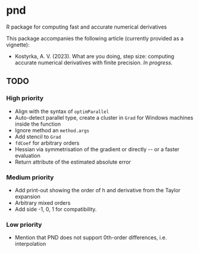 # pnd

R package for computing fast and accurate numerical derivatives

This package accompanies the following article (currently provided as a vignette):

* Kostyrka, A. V. (2023). What are you doing, step size: computing accurate numerical derivatives with finite precision. *In progress.*

## TODO

### High priority

* Align with the syntax of `optimParallel`
* Auto-detect parallel type, create a cluster in `Grad` for Windows machines inside the function
* Ignore method an `method.args`
* Add stencil to `Grad`
* `fdCoef` for arbitrary orders
* Hessian via symmetrisation of the gradient or directly -- or a faster evaluation
* Return attribute of the estimated absolute error

### Medium priority

* Add print-out showing the order of h and derivative from the Taylor expansion
* Arbitrary mixed orders
* Add side -1, 0, 1 for compatibility.

### Low priority

* Mention that PND does not support 0th-order differences, i.e. interpolation
